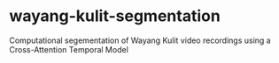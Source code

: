 # wayang-kulit-segmentation
Computational segementation of Wayang Kulit video recordings using a Cross-Attention Temporal Model